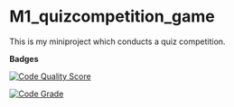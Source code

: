 # M1_quizcompetition_game
This is my miniproject which conducts a quiz competition.

**Badges**

[![Code Quality Score](https://api.codiga.io/project/31528/score/svg)](https://app.codiga.io/project/31528/preferences)

[![Code Grade](https://api.codiga.io/project/31528/status/svg)](https://app.codiga.io/project/31528/preferences)
